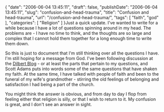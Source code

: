 {
    "date": "2006-06-04 13:45:11",
    "draft": false,
    "publishDate": "2006-06-04 13:45:11",
    "slug": "confusion-and-head-trauma",
    "title": "Confusion and head-trauma",
    "url": "\/confusion-and-head-trauma\/",
    "tags": [
        "faith",
        "god"
    ],
    "categories": [
        "Religion"
    ]
}Just a quick update. I've wanted to write for a while because I have a
lot of questions spinning around in my head. The problems are - I have
no time to think, and the thoughts are so large and complex that I
cannot hold them together for a long enough time to write them down.

So this is just to document that I'm still thinking over all the
questions I have. I'm still hoping for a message from God. I've been
following discussion at the [Dilbert
Blog](http://dilbertblog.typepad.com "Scott Adam's Dilbert Blog") - or
at least the parts that pertain to my questions, and Scott Adams puts
into words some of the same questions that have shaken my faith. At the
same time, I have talked with people of faith and been to the funeral of
my wife's grandmother - stirring the old feelings of belonging and
satisfaction I had being a part of the church.

You might think the answer is obvious, and from day to day I flop from
feeling either that religion is silly, or that I wish to return to it.
My confusion is great, and I don't see an answer in sight.